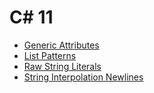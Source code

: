# C# 11

 - [Generic Attributes](/csharp/11/GenericAttributes)
 - [List Patterns](/csharp/11/ListPatterns)
 - [Raw String Literals](/csharp/11/RawStringLiterals)
 - [String Interpolation Newlines](/csharp/11/StringInterpolationNewlines)

